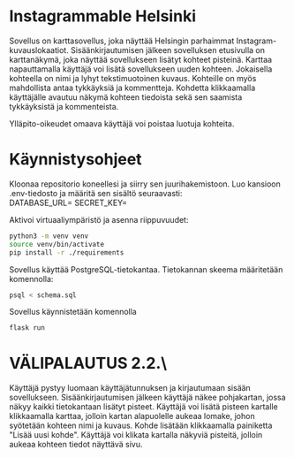 # Instagrammable Helsinki


Sovellus on karttasovellus, joka näyttää Helsingin parhaimmat Instagram-kuvauslokaatiot. Sisäänkirjautumisen jälkeen
sovelluksen etusivulla on karttanäkymä, joka näyttää sovellukseen lisätyt kohteet pisteinä. Karttaa napauttamalla käyttäjä voi
lisätä sovellukseen uuden kohteen. Jokaisella kohteella on nimi ja lyhyt tekstimuotoinen kuvaus. Kohteille on myös mahdollista
antaa tykkäyksiä ja kommentteja. Kohdetta klikkaamalla käyttäjälle avautuu näkymä kohteen tiedoista sekä sen saamista
tykkäyksistä ja kommenteista.

Ylläpito-oikeudet omaava käyttäjä voi poistaa luotuja kohteita.

# Käynnistysohjeet

Kloonaa repositorio koneellesi ja siirry sen juurihakemistoon. Luo kansioon .env-tiedosto ja määritä sen sisältö seuraavasti:\
DATABASE_URL=<tietokannan paikallinen osoite>
SECRET_KEY=<salainen-avain>

Aktivoi virtuaaliympäristö ja asenna riippuvuudet:
```bash
python3 -m venv venv
source venv/bin/activate
pip install -r ./requirements
```

Sovellus käyttää PostgreSQL-tietokantaa. Tietokannan skeema määritetään komennolla:
```bash
psql < schema.sql
```

Sovellus käynnistetään komennolla
```bash
flask run
```

# VÄLIPALAUTUS 2.2.\

Käyttäjä pystyy luomaan käyttäjätunnuksen ja kirjautumaan sisään sovellukseen. Sisäänkirjautumisen jälkeen käyttäjä näkee pohjakartan, jossa
näkyy kaikki tietokantaan lisätyt pisteet. Käyttäjä voi lisätä pisteen kartalle klikkaamalla karttaa, jolloin kartan alapuolelle aukeaa lomake,
johon syötetään kohteen nimi ja kuvaus. Kohde lisätään klikkaamalla painiketta "Lisää uusi kohde". Käyttäjä voi klikata kartalla näkyviä
pisteitä, jolloin aukeaa kohteen tiedot näyttävä sivu.
